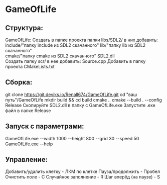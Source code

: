 # GameOfLife
## Структура:
GameOfLife:
Создать в папке проекта папки libs/SDL2/ в них добавить:         
include/"папку include из SDL2 скачанного"
lib/"папку lib из SDL2 скачанного"     
cmake/"папку cmake из SDL2 скачанного"
SDL2.dll     
Создать папку scr/ в нее добавить:
Source.cpp
Добавить в папку проекта CMakeLists.txt

## Сборка:
git clone https://git.deviks.io/Renall674/GameOfLife.git
cd "ваш путь"/GameOfLife
mkdir build && cd build
cmake ..
cmake --build . --config Release
Скопируйте SDL2.dll в папку с GameOfLife.exe
Запустите .exe файл в папке Release

## Запуск с параметрами:
GameOfLife.exe --width 1000 --height 800 --grid 30 --speed 50
GameOfLife.exe --help

## Управление:
Добавить/удалить клетку	- ЛКМ по клетке
Пауза/продолжить - Пробел
Очистить поле - C
Случайное заполнение - R
Шаг вперёд (на паузе) - S
